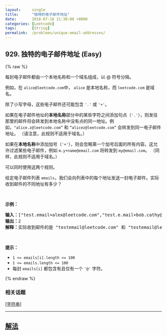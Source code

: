 ```yaml
---
layout:     single
title:      "独特的电子邮件地址"
date:       2018-07-18 21:30:00 +0800
categories: [Leetcode]
tags:       [String]
permalink:  /problems/unique-email-addresses/
---
```


## 929. 独特的电子邮件地址 (Easy)

{% raw %}

<p>每封电子邮件都由一个本地名称和一个域名组成，以 @ 符号分隔。</p>

<p>例如，在&nbsp;<code>alice@leetcode.com</code>中，&nbsp;<code>alice</code>&nbsp;是本地名称，而&nbsp;<code>leetcode.com</code>&nbsp;是域名。</p>

<p>除了小写字母，这些电子邮件还可能包含 <code>&#39;.&#39;</code> 或 <code>&#39;+&#39;</code>。</p>

<p>如果在电子邮件地址的<strong>本地名称</strong>部分中的某些字符之间添加句点（<code>&#39;.&#39;</code>），则发往那里的邮件将会转发到本地名称中没有点的同一地址。例如，<code>&quot;alice.z@leetcode.com&rdquo;</code> 和 <code>&ldquo;alicez@leetcode.com&rdquo;</code>&nbsp;会转发到同一电子邮件地址。 （请注意，此规则不适用于域名。）</p>

<p>如果在<strong>本地名称</strong>中添加加号（<code>&#39;+&#39;</code>），则会忽略第一个加号后面的所有内容。这允许过滤某些电子邮件，例如 <code>m.y+name@email.com</code> 将转发到 <code>my@email.com</code>。 （同样，此规则不适用于域名。）</p>

<p>可以同时使用这两个规则。</p>

<p>给定电子邮件列表 <code>emails</code>，我们会向列表中的每个地址发送一封电子邮件。实际收到邮件的不同地址有多少？</p>

<p>&nbsp;</p>

<p><strong>示例：</strong></p>

<pre><strong>输入：</strong>[&quot;test.email+alex@leetcode.com&quot;,&quot;test.e.mail+bob.cathy@leetcode.com&quot;,&quot;testemail+david@lee.tcode.com&quot;]
<strong>输出：</strong>2
<strong>解释：</strong>实际收到邮件的是 &quot;testemail@leetcode.com&quot; 和 &quot;testemail@lee.tcode.com&quot;。
</pre>

<p>&nbsp;</p>

<p><strong>提示：</strong></p>

<ul>
	<li><code>1 &lt;= emails[i].length&nbsp;&lt;= 100</code></li>
	<li><code>1 &lt;= emails.length &lt;= 100</code></li>
	<li>每封 <code>emails[i]</code> 都包含有且仅有一个 <code>&#39;@&#39;</code> 字符。</li>
</ul>

{% endraw %}

### 相关话题
  [[字符串](https://github.com/openset/leetcode/tree/master/tag/string/README.md)]

---

## [解法](https://github.com/openset/leetcode/tree/master/problems/unique-email-addresses)
